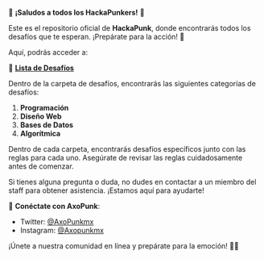 👋 **¡Saludos a todos los HackaPunkers!** 👾

Este es el repositorio oficial de **HackaPunk**, donde encontrarás todos los desafíos que te esperan. ¡Prepárate para la acción! 🚀

Aquí, podrás acceder a:

🔗 [**Lista de Desafíos**](./Lista_De_Desafios/Categorias.md)

Dentro de la carpeta de desafíos, encontrarás las siguientes categorías de desafíos:

1. **Programación**
2. **Diseño Web**
3. **Bases de Datos**
4. **Algorítmica**

Dentro de cada carpeta, encontrarás desafíos específicos junto con las reglas para cada uno. Asegúrate de revisar las reglas cuidadosamente antes de comenzar.

Si tienes alguna pregunta o duda, no dudes en contactar a un miembro del staff para obtener asistencia. ¡Estamos aquí para ayudarte!

📣 **Conéctate con AxoPunk**:
- Twitter: [@AxoPunkmx](https://twitter.com/AxoPunkmx)
- Instagram: [@Axopunkmx](https://www.instagram.com/Axopunkmx)

¡Únete a nuestra comunidad en línea y prepárate para la emoción! 🤖✨
